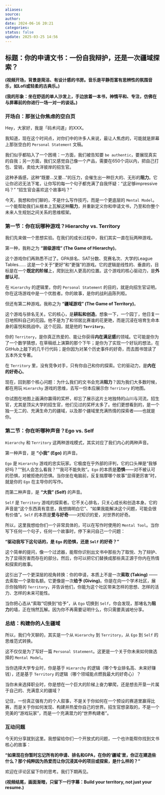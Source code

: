```yaml
---
aliases:
source:
author:
date: 2024-06-16 20:21
categories:
status: false
update: 2025-03-25 14:56
---
```

## **标题：你的申请文书：一份自我辩护，还是一次疆域探索？**

**(视频开场，背景是简洁、有设计感的书房。音乐是平静而富有思辨性的氛围音乐，如Lofi或轻柔的古典乐。)**

**(我的形象：坐在舒适的单人沙发上，手边放着一本书，神情平和、专注，仿佛在与屏幕前的你进行一场一对一的谈话。)**

### **开场白：那张让你焦虑的空白页**

Hey，大家好，我是「码术问道」的XXX。

我知道，现在这个时间点，对你们中的许多人来说，最让人焦虑的，可能就是屏幕上那张空白的 `Personal Statement` 文稿。

我们似乎都陷入了一个困境：一方面，我们被告知要 `be authentic`，要展现真实的自我；另一方面，我们又感觉自己像一个产品，需要在650个词以内，把自己打包、营销，卖给大洋彼岸的招生官。

这种矛盾感，这种“既要…又要…”的压力，会催生出一种巨大的、无形的**阻力**。它让你迟迟无法下笔，让你写的每一个句子都充满了自我怀疑：“这足够impressive吗？” “招生官会喜欢这个故事吗？”

今天，我想和你们聊的，不是什么写作技巧，而是一个更底层的 `Mental Model`。一个能帮助我们从根本上瓦解这种**阻力**，并重新定义你和申请文书，乃至和你整个未来人生规划之间关系的思维框架。

### **第一节：你在玩哪种游戏？Hierarchy vs. Territory**

我们先来做一个思想实验。在我们的成长过程中，我们其实一直在玩两种游戏。

第一种，我称之为 **“层级游戏” (The Game of Hierarchy)**。

这个游戏你们再熟悉不过了。GPA排名、SAT分数、竞赛名次、大学的League Tables…… 这是一个关于“更好”和“更强”的游戏。它的逻辑是线性的、垂直的，目标是在一个**既定的阶梯**上，爬到比别人更高的位置。这个游戏的核心驱动力，是**外部认可**。

在 `Hierarchy` 的逻辑里，你的 `Personal Statement` 的目的，就是向招生官证明，你在这场游戏中是一个优胜者。你的故事，是你的战利品陈列柜。

但还有第二种游戏。我称之为 **“疆域游戏” (The Game of Territory)**。

这个游戏与排名无关。它的核心，是**耕耘和创造**。想象一下，一个园丁，他日复一日地照料自己的花园。他不是为了和邻居比赛谁的花更艳，而是沉浸在培育生命本身的喜悦和挑战中。这个花园，就是他的 **`Territory`**。

你的 `Territory`，是你真正热爱的、能让你获得**内在满足感**的领域。它可能是你为了一个数学猜想，在草稿纸上演算的那个下午；是你为了实现一个好玩的想法，在GitHub上敲下的几千行代码；是你因为对某个历史事件的好奇，而去图书馆读了五本外文专著。

在 `Territory` 里，没有竞争对手，只有你自己和你的探索。它的驱动力，是**内在的好奇心**。

现在，回到那个核心问题：为什么我们的文书会充满**阻力**？因为我们大多数时候，都在用玩 `Hierarchy` 游戏的思维，去写一份本应展示你 `Territory` 的地图。

你试图在地图上画满你赢得的奖杯，却忘了展示这片土地独特的山川与河流。招生官，尤其是顶尖大学的招生官，他们见过的奖杯太多了。他们更想看到的，是一个独一无二的、充满生命力的疆域，以及那个疆域里充满热情的探索者——也就是你。

### **第二节：你在听哪种声音？Ego vs. Self**

`Hierarchy` 和 `Territory` 这两种游戏模式，其实对应了我们内心的两种声音。

第一种声音，是 **“小我” (Ego)** 的声音。

`Ego` 是 `Hierarchy` 游戏的忠实玩家。它极度在乎外部的评判，它的口头禅是“我够好吗？”“别人会怎么看我？”“我可不能失败”。`Ego` 的本质是**恐惧**——对不被认可的恐惧，对被拒绝的恐惧。当你坐在电脑前，反复揣摩哪个故事“显得更厉害”时，就是你的 `Ego` 在主导你的写作。

而第二种声音，是 **“大我” (Self)** 的声音。

`Self` 是 `Territory` 游戏的探索者。它不关心排名，只关心成长和创造本身。它的声音是“这个东西真有意思，我想搞明白它”、“如果我能解决这个问题，可能会很有价值”。`Self` 的本质是**爱与好奇**——对知识的爱，对世界的好奇。

所以，这里我想给你们一个非常具体的，可以在写作时使用的 `Mental Tool`。当你写下任何一个句子，任何一个故事时，停下来问自己一个问题：

**“驱动我写下这句话的，是 `Ego` 的恐惧，还是 `Self` 的好奇？”**

这个简单的提问，像一个过滤器，能帮你识别出文书中那些为了取悦、为了辩护、为了显得厉害而存在的部分。然后，你可以把它们替换成那些真正源于你内在热情和探索的故事。

这引出了一个更深层的视角转换：你的申请，本质上不是一次**索取 (Taking)** ——去索取一个录取名额。它更像是一次**给予 (Giving)**。你是在向一个学术社区，展示你独特的 `Territory`，并告诉他们，你能为这个社区带来怎样的思想、怎样的活力、怎样的未来可能性。

当你把心态从“索取”切换到“给予”，从 `Ego` 切换到 `Self`，你会发现，那堵名为**阻力**的墙，正在悄然瓦解。因为你不再需要证明什么，你只需要真诚地分享。

### **总结：构建你的人生疆域**

所以，我们今天聊的，其实是一个从 `Hierarchy` 到 `Territory`，从 `Ego` 到 `Self` 的思维范式转换。

这不仅仅是为了写好一篇 `Personal Statement`。这更是一个关于你未来如何做选择的 `Mental Model`。

当你选择大学专业时，你是基于 `Hierarchy` 的逻辑（哪个专业排名高、未来好赚钱），还是基于 `Territory` 的逻辑（哪个领域能点燃我最大的好奇心）？

当你未来选择职业时，你是想在一个巨大的阶梯上奋力攀爬，还是想去开垦一片属于自己的、充满意义的疆域？

记住，一份真正强有力的个人叙事，不是关于你如何在一个预设的赛道里赢得比赛，而是关于你如何发现、构建并热爱你自己的世界。招生官想录取的，不是一个完美的“游戏玩家”，而是一个充满潜力的“世界构建者”。

### **互动问题**

今天的分享就到这里。我想留给你们一个开放式的问题，一个也许能帮你找到文书核心的故事：

**“如果现在你暂时忘记所有的申请、排名和GPA，在你的‘疆域’里，你正在建造些什么？那个纯粹因为热爱而让你沉浸其中的项目或探索，是什么样的？”**

欢迎在评论区留下你的思考。我们下期再见。

**(视频结尾，画面渐暗，只留下一行字幕：Build your territory, not just your resume.)**